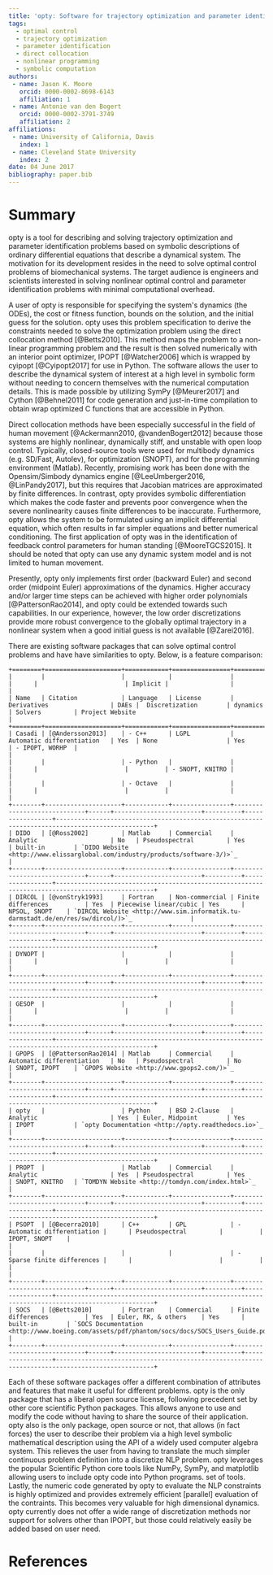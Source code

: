 ```yaml
---
title: 'opty: Software for trajectory optimization and parameter identification using direct collocation'
tags:
  - optimal control
  - trajectory optimization
  - parameter identification
  - direct collocation
  - nonlinear programming
  - symbolic computation
authors:
 - name: Jason K. Moore
   orcid: 0000-0002-8698-6143
   affiliation: 1
 - name: Antonie van den Bogert
   orcid: 0000-0002-3791-3749
   affiliation: 2
affiliations:
 - name: University of California, Davis
   index: 1
 - name: Cleveland State University
   index: 2
date: 04 June 2017
bibliography: paper.bib
---
```


# Summary

opty is a tool for describing and solving trajectory optimization and parameter
identification problems based on symbolic descriptions of ordinary differential
equations that describe a dynamical system. The motivation for its development
resides in the need to solve optimal control problems of biomechanical systems.
The target audience is engineers and scientists interested in solving nonlinear
optimal control and parameter identification problems with minimal
computational overhead.

A user of opty is responsible for specifying the system's dynamics (the ODEs),
the cost or fitness function, bounds on the solution, and the initial guess for
the solution. opty uses this problem specification to derive the constraints
needed to solve the optimization problem using the direct collocation method
[@Betts2010]. This method maps the problem to a non-linear programming problem
and the result is then solved numerically with an interior point optimizer,
IPOPT [@Watcher2006] which is wrapped by cyipopt [@Cyipopt2017] for use in
Python. The software allows the user to describe the dynamical system of
interest at a high level in symbolic form without needing to concern themselves
with the numerical computation details. This is made possible by utilizing
SymPy [@Meurer2017] and Cython [@Behnel2011] for code generation and
just-in-time compilation to obtain wrap optimized C functions that are
accessible in Python.

Direct collocation methods have been especially successful in the field of
human movement [@Ackermann2010, @vandenBogert2012] because those systems are
highly nonlinear, dynamically stiff, and unstable with open loop control.
Typically, closed-source tools were used for multibody dynamics (e.g. SD/Fast,
Autolev), for optimization (SNOPT), and for the programming environment
(Matlab). Recently, promising work has been done with the Opensim/Simbody
dynamics engine [@LeeUmberger2016, @LinPandy2017], but this requires that
Jacobian matrices are approximated by finite differences. In contrast, opty
provides symbolic differentiation which makes the code faster and prevents poor
convergence when the severe nonlinearity causes finite differences to be
inaccurate. Furthermore, opty allows the system to be formulated using an
implicit differential equation, which often results in far simpler equations
and better numerical conditioning. The first application of opty was in the
identification of feedback control parameters for human standing
[@MooreTGCS2015]. It should be noted that opty can use any dynamic system model
and is not limited to human movement.

Presently, opty only implements first order (backward Euler) and second order
(midpoint Euler) approximations of the dynamics. Higher accuracy and/or larger
time steps can be achieved with higher order polynomials [@PattersonRao2014],
and opty could be extended towards such capabilities. In our experience,
however, the low order discretizations provide more robust convergence to the
globally optimal trajectory in a nonlinear system when a good initial guess is
not available [@Zarei2016].

There are existing software packages that can solve optimal control problems
and have have similarities to opty. Below, is a feature comparison:

```
+========+=====================+============+================+=============================+======+========================+==========+=================+=================================================================================================+
|        |                     |            |                |                             |      |                        | Implicit |                 |                                                                                                 |
| Name   | Citation            | Language   | License        | Derivatives                 | DAEs |  Discretization        | dynamics | Solvers         | Project Website                                                                                 |
+========+=====================+============+================+=============================+======+========================+==========+=================+=================================================================================================+
| Casadi | [@Andersson2013]    | - C++      | LGPL           | Automatic differentiation   | Yes  | None                   | Yes      | - IPOPT, WORHP  |                                                                                                 |
|        |                     | - Python   |                |                             |      |                        |          | - SNOPT, KNITRO |                                                                                                 |
|        |                     | - Octave   |                |                             |      |                        |          |                 |                                                                                                 |
+--------+---------------------+------------+----------------+-----------------------------+------+------------------------+----------+-----------------+-------------------------------------------------------------------------------------------------+
| DIDO   | [@Ross2002]         | Matlab     | Commercial     | Analytic                    | No   | Pseudospectral         | Yes      | built-in        | `DIDO Website <http://www.elissarglobal.com/industry/products/software-3/)>`_                   |
+--------+---------------------+------------+----------------+-----------------------------+------+------------------------+----------+-----------------+-------------------------------------------------------------------------------------------------+
| DIRCOL | [@vonStryk1993]     | Fortran    | Non-commercial | Finite differences          | Yes  | Piecewise linear/cubic | Yes      | NPSOL, SNOPT    | `DIRCOL Website <http://www.sim.informatik.tu-darmstadt.de/en/res/sw/dircol/)>`_                |
+--------+---------------------+------------+----------------+-----------------------------+------+------------------------+----------+-----------------+-------------------------------------------------------------------------------------------------+
| DYNOPT |                     |            |                |                             |      |                        |          |                 |                                                                                                 |
+--------+---------------------+------------+----------------+-----------------------------+------+------------------------+----------+-----------------+-------------------------------------------------------------------------------------------------+
| GESOP  |                     |            |                |                             |      |                        |          |                 |                                                                                                 |
+--------+---------------------+------------+----------------+-----------------------------+------+------------------------+----------+-----------------+-------------------------------------------------------------------------------------------------+
| GPOPS  | [@PattersonRao2014] | Matlab     | Commercial     | Automatic differentiation   | No   | Pseudospectral         | No       | SNOPT, IPOPT    | `GPOPS Website <http://www.gpops2.com/)>`_                                                      |
+--------+---------------------+------------+----------------+-----------------------------+------+------------------------+----------+-----------------+-------------------------------------------------------------------------------------------------+
| opty   |                     | Python     | BSD 2-Clause   | Analytic                    | Yes  | Euler, Midpoint        | Yes      | IPOPT           | `opty Documentation <http://opty.readthedocs.io>`_                                              |
+--------+---------------------+------------+----------------+-----------------------------+------+------------------------+----------+-----------------+-------------------------------------------------------------------------------------------------+
| PROPT  |                     | Matlab     | Commercial     | Analytic                    | Yes  | Pseudospectral         | Yes      | SNOPT, KNITRO   | `TOMDYN Website <http://tomdyn.com/index.html>`_                                                |
+--------+---------------------+------------+----------------+-----------------------------+------+------------------------+----------+-----------------+-------------------------------------------------------------------------------------------------+
| PSOPT  | [@Becerra2010]      | C++        | GPL            | - Automatic differentiation |      | Pseudospectral         |          | IPOPT, SNOPT    |                                                                                                 |
|        |                     |            |                | - Sparse finite differences |      |                        |          |                 |                                                                                                 |
+--------+---------------------+------------+----------------+-----------------------------+------+------------------------+----------+-----------------+-------------------------------------------------------------------------------------------------+
| SOCS   | [@Betts2010]        | Fortran    | Commercial     | Finite differences          | Yes  | Euler, RK, & others    | Yes      | built-in        | `SOCS Documentation <http://www.boeing.com/assets/pdf/phantom/socs/docs/SOCS_Users_Guide.pdf>`_ |
+--------+---------------------+------------+----------------+-----------------------------+------+------------------------+----------+-----------------+-------------------------------------------------------------------------------------------------+
```

Each of these software packages offer a different combination of attributes and
features that make it useful for different problems. opty is the only package
that has a liberal open source license, following precedent set by other core
scientific Python packages. This allows anyone to use and modify the code
without having to share the source of their application. opty also is the only
package, open source or not, that allows (in fact forces) the user to describe
their problem via a high level symbolic mathematical description using the API
of a widely used computer algebra system. This relieves the user from having to
translate the much simpler continuous problem definition into a discretize NLP
problem. opty leverages the popular Scientific Python core tools like NumPy,
SymPy, and matplotlib allowing users to include opty code into Python programs.
set of tools. Lastly, the numeric code generated by opty to evaluate the NLP
constraints is highly optimized and provides extremely efficient [parallel]
evaluation of the contraints. This becomes very valuable for high dimensional
dynamics. opty currently does not offer a wide range of discretization methods
nor support for solvers other than IPOPT, but those could relatively easily be
added based on user need.

# References
